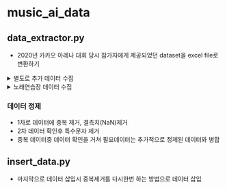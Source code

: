 




# music_ai_data

## data_extractor.py
+ 2020년 카카오 아레나 대회 당시 참가자에게 제공되었던 dataset을 excel file로 변환하기
  

<details>
<summary>별도로 추가 데이터 수집</summary>     

                               
requests를 요청한 Buautifulsoup을 이용한 방식으로 데이터 수집
+ **2025.06.05(목) ~ 2025.06.16(월)까지 진행**                                                                              
```dataset파일출처 주식회사 카카오 AI추천플랫폼Team```

+ 2020년 카카오 아레나 대회 당시 참가자에게 제공되었던 데이터셋을 제공받아 진행을 하였으며, 제공받은 데이터셋 이외에
 필요 데이터는 별도로 데이터 수집을 진행하게 되었으며 melon사이트와 bugsmusic을 이용하였습니다.                    
  멜론 링크: [[melon](https://www.melon.com/)] 벅스 링크: [[bugs](https://music.bugs.co.kr/)]

  - 1차적으로 데이터셋의 데이터가 70만개가 되었으며 별도로 수집할 데이터를 골라내는 작업을 먼저 진행한 후에 선별한 데이터에서
   추가적으로 필요한 데이터를 수집하는 방법으로 진행하였습니다.

  - 선별한 데이터는 2017년부터 2020년까지의 데이터만 선별하였으며 총 187,000곡의 데이터를 대상으로 데이터 수집을 진행 하였으며
    최종적으로 수집한 데이터는 **27,500**개의 데이터를 수집하였습니다.

  - 187,000곡의 데이터중 필요데이터가 없는 데이터, 또는 자체적으로 없는 데이터가 다수 포함되어있었으며,
    수집 전 예상 계획 데이터는 2만개를 목표로 하였습니다.( 시간적인 이유때문에 ) 
</details>

<details>
<summary>노래연습장 데이터 수집</summary>     
  
**2025.06.17(화) ~ 2025.06.18(수)까지 진행**                       
```
락휴 노래연습장, 큐 코인 노래연습장, 세븐스타 코인노래연습장, 엔젤스코인 노래연습장, 링코 노래타운등의 웹사이트를 이용한 데이터 수집
```
  - 구글 스프레드시트를 이용하여 좌표변환을 진행 ( **Geocode Awesome Table 활용** )

</details>

             
### 데이터 정제 
+ 1차로 데이터에 중복 제거, 결측치(NaN)제거
+ 2차 데이터 확인후 특수문자 제거
+ 중복 데이터중 데이터 확인을 거쳐 필요데이터는 추가적으로 정제된 데이터와 병합

## insert_data.py

+ 마지막으로 데이터 삽입시 중복제거를 다시한번 하는 방법으로 데이터 삽입
